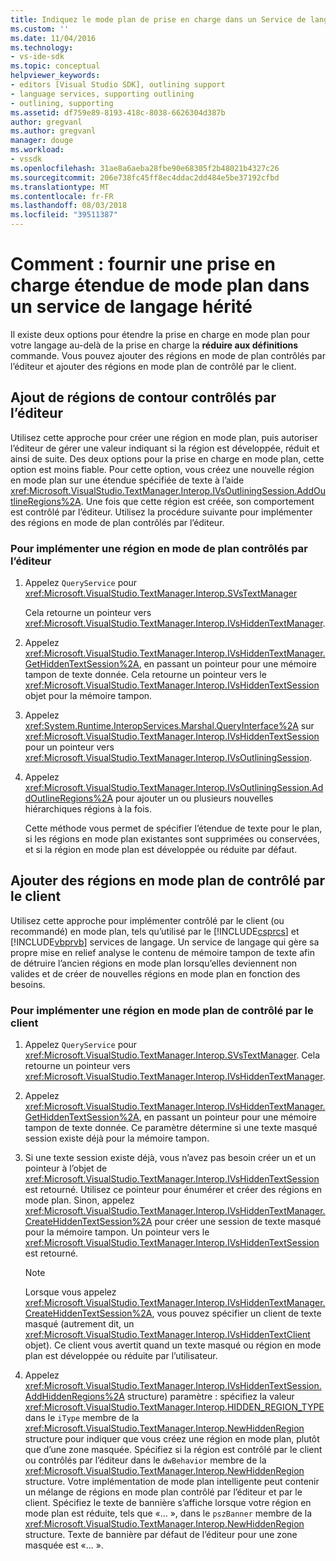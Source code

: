 ```yaml
---
title: Indiquez le mode plan de prise en charge dans un Service de langage | Microsoft Docs
ms.custom: ''
ms.date: 11/04/2016
ms.technology:
- vs-ide-sdk
ms.topic: conceptual
helpviewer_keywords:
- editors [Visual Studio SDK], outlining support
- language services, supporting outlining
- outlining, supporting
ms.assetid: df759e89-8193-418c-8038-6626304d387b
author: gregvanl
ms.author: gregvanl
manager: douge
ms.workload:
- vssdk
ms.openlocfilehash: 31ae8a6aeba28fbe90e68305f2b48021b4327c26
ms.sourcegitcommit: 206e738fc45ff8ec4ddac2dd484e5be37192cfbd
ms.translationtype: MT
ms.contentlocale: fr-FR
ms.lasthandoff: 08/03/2018
ms.locfileid: "39511387"
---
```

# <a name="how-to-provide-expanded-outlining-support-in-a-legacy-language-service"></a>Comment : fournir une prise en charge étendue de mode plan dans un service de langage hérité
Il existe deux options pour étendre la prise en charge en mode plan pour votre langage au-delà de la prise en charge la **réduire aux définitions** commande. Vous pouvez ajouter des régions en mode de plan contrôlés par l’éditeur et ajouter des régions en mode plan de contrôlé par le client.  
  
## <a name="adding-editor-controlled-outline-regions"></a>Ajout de régions de contour contrôlés par l’éditeur  
 Utilisez cette approche pour créer une région en mode plan, puis autoriser l’éditeur de gérer une valeur indiquant si la région est développée, réduit et ainsi de suite. Des deux options pour la prise en charge en mode plan, cette option est moins fiable. Pour cette option, vous créez une nouvelle région en mode plan sur une étendue spécifiée de texte à l’aide <xref:Microsoft.VisualStudio.TextManager.Interop.IVsOutliningSession.AddOutlineRegions%2A>. Une fois que cette région est créée, son comportement est contrôlé par l’éditeur. Utilisez la procédure suivante pour implémenter des régions en mode de plan contrôlés par l’éditeur.  
  
### <a name="to-implement-an-editor-controlled-outline-region"></a>Pour implémenter une région en mode de plan contrôlés par l’éditeur  
  
1.  Appelez `QueryService` pour <xref:Microsoft.VisualStudio.TextManager.Interop.SVsTextManager>  
  
     Cela retourne un pointeur vers <xref:Microsoft.VisualStudio.TextManager.Interop.IVsHiddenTextManager>.  
  
2.  Appelez <xref:Microsoft.VisualStudio.TextManager.Interop.IVsHiddenTextManager.GetHiddenTextSession%2A>, en passant un pointeur pour une mémoire tampon de texte donnée. Cela retourne un pointeur vers le <xref:Microsoft.VisualStudio.TextManager.Interop.IVsHiddenTextSession> objet pour la mémoire tampon.  
  
3.  Appelez <xref:System.Runtime.InteropServices.Marshal.QueryInterface%2A> sur <xref:Microsoft.VisualStudio.TextManager.Interop.IVsHiddenTextSession> pour un pointeur vers <xref:Microsoft.VisualStudio.TextManager.Interop.IVsOutliningSession>.  
  
4.  Appelez <xref:Microsoft.VisualStudio.TextManager.Interop.IVsOutliningSession.AddOutlineRegions%2A> pour ajouter un ou plusieurs nouvelles hiérarchiques régions à la fois.  
  
     Cette méthode vous permet de spécifier l’étendue de texte pour le plan, si les régions en mode plan existantes sont supprimées ou conservées, et si la région en mode plan est développée ou réduite par défaut.  
  
## <a name="add-client-controlled-outline-regions"></a>Ajouter des régions en mode plan de contrôlé par le client  
 Utilisez cette approche pour implémenter contrôlé par le client (ou recommandé) en mode plan, tels qu’utilisé par le [!INCLUDE[csprcs](../../data-tools/includes/csprcs_md.md)] et [!INCLUDE[vbprvb](../../code-quality/includes/vbprvb_md.md)] services de langage. Un service de langage qui gère sa propre mise en relief analyse le contenu de mémoire tampon de texte afin de détruire l’ancien régions en mode plan lorsqu’elles deviennent non valides et de créer de nouvelles régions en mode plan en fonction des besoins.  
  
### <a name="to-implement-a-client-controlled-outline-region"></a>Pour implémenter une région en mode plan de contrôlé par le client  
  
1.  Appelez `QueryService` pour <xref:Microsoft.VisualStudio.TextManager.Interop.SVsTextManager>. Cela retourne un pointeur vers <xref:Microsoft.VisualStudio.TextManager.Interop.IVsHiddenTextManager>.  
  
2.  Appelez <xref:Microsoft.VisualStudio.TextManager.Interop.IVsHiddenTextManager.GetHiddenTextSession%2A>, en passant un pointeur pour une mémoire tampon de texte donnée. Ce paramètre détermine si une texte masqué session existe déjà pour la mémoire tampon.  
  
3.  Si une texte session existe déjà, vous n’avez pas besoin créer un et un pointeur à l’objet de <xref:Microsoft.VisualStudio.TextManager.Interop.IVsHiddenTextSession> est retourné. Utilisez ce pointeur pour énumérer et créer des régions en mode plan. Sinon, appelez <xref:Microsoft.VisualStudio.TextManager.Interop.IVsHiddenTextManager.CreateHiddenTextSession%2A> pour créer une session de texte masqué pour la mémoire tampon. Un pointeur vers le <xref:Microsoft.VisualStudio.TextManager.Interop.IVsHiddenTextSession> est retourné.  
  
    > [!NOTE]
    >  Lorsque vous appelez <xref:Microsoft.VisualStudio.TextManager.Interop.IVsHiddenTextManager.CreateHiddenTextSession%2A>, vous pouvez spécifier un client de texte masqué (autrement dit, un <xref:Microsoft.VisualStudio.TextManager.Interop.IVsHiddenTextClient> objet). Ce client vous avertit quand un texte masqué ou région en mode plan est développée ou réduite par l’utilisateur.  
  
4.  Appelez <xref:Microsoft.VisualStudio.TextManager.Interop.IVsHiddenTextSession.AddHiddenRegions%2A> structure) paramètre : spécifiez la valeur <xref:Microsoft.VisualStudio.TextManager.Interop.HIDDEN_REGION_TYPE> dans le `iType` membre de la <xref:Microsoft.VisualStudio.TextManager.Interop.NewHiddenRegion> structure pour indiquer que vous créez une région en mode plan, plutôt que d’une zone masquée. Spécifiez si la région est contrôlé par le client ou contrôlés par l’éditeur dans le `dwBehavior` membre de la <xref:Microsoft.VisualStudio.TextManager.Interop.NewHiddenRegion> structure. Votre implémentation de mode plan intelligente peut contenir un mélange de régions en mode plan contrôlé par l’éditeur et par le client. Spécifiez le texte de bannière s’affiche lorsque votre région en mode plan est réduite, tels que «... », dans le `pszBanner` membre de la <xref:Microsoft.VisualStudio.TextManager.Interop.NewHiddenRegion> structure. Texte de bannière par défaut de l’éditeur pour une zone masquée est «... ».
